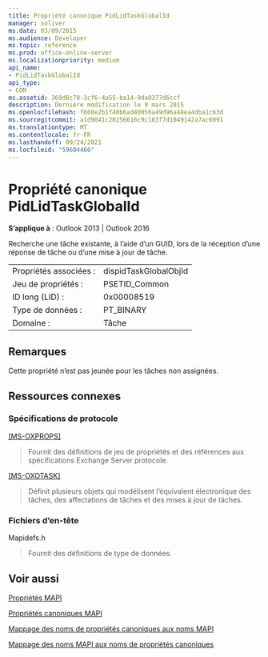 ```yaml
---
title: Propriété canonique PidLidTaskGlobalId
manager: soliver
ms.date: 03/09/2015
ms.audience: Developer
ms.topic: reference
ms.prod: office-online-server
ms.localizationpriority: medium
api_name:
- PidLidTaskGlobalId
api_type:
- COM
ms.assetid: 369d8c78-3cf6-4a55-ba14-9da0377d6ccf
description: Dernière modification le 9 mars 2015
ms.openlocfilehash: f608e2b1f40b6ad40056a49d96a48ea4dba1c63d
ms.sourcegitcommit: a1d9041c20256616c9c183f7d1049142a7ac6991
ms.translationtype: MT
ms.contentlocale: fr-FR
ms.lasthandoff: 09/24/2021
ms.locfileid: "59604466"
---
```

# <a name="pidlidtaskglobalid-canonical-property"></a>Propriété canonique PidLidTaskGlobalId

  
  
**S’applique à** : Outlook 2013 | Outlook 2016 
  
Recherche une tâche existante, à l’aide d’un GUID, lors de la réception d’une réponse de tâche ou d’une mise à jour de tâche.
  
|||
|:-----|:-----|
|Propriétés associées :  <br/> |dispidTaskGlobalObjId  <br/> |
|Jeu de propriétés :  <br/> |PSETID_Common  <br/> |
|ID long (LID) :  <br/> |0x00008519  <br/> |
|Type de données :  <br/> |PT_BINARY  <br/> |
|Domaine :  <br/> |Tâche  <br/> |
   
## <a name="remarks"></a>Remarques

Cette propriété n’est pas jeunée pour les tâches non assignées.
  
## <a name="related-resources"></a>Ressources connexes

### <a name="protocol-specifications"></a>Spécifications de protocole

[[MS-OXPROPS] ](https://msdn.microsoft.com/library/f6ab1613-aefe-447d-a49c-18217230b148%28Office.15%29.aspx)
  
> Fournit des définitions de jeu de propriétés et des références aux spécifications Exchange Server protocole.
    
[[MS-OXOTASK]](https://msdn.microsoft.com/library/55600ec0-6195-4730-8436-59c7931ef27e%28Office.15%29.aspx)
  
> Définit plusieurs objets qui modélisent l’équivalent électronique des tâches, des affectations de tâches et des mises à jour de tâches.
    
### <a name="header-files"></a>Fichiers d’en-tête

Mapidefs.h
  
> Fournit des définitions de type de données.
    
## <a name="see-also"></a>Voir aussi



[Propriétés MAPI](mapi-properties.md)
  
[Propriétés canoniques MAPI](mapi-canonical-properties.md)
  
[Mappage des noms de propriétés canoniques aux noms MAPI](mapping-canonical-property-names-to-mapi-names.md)
  
[Mappage des noms MAPI aux noms de propriétés canoniques](mapping-mapi-names-to-canonical-property-names.md)

